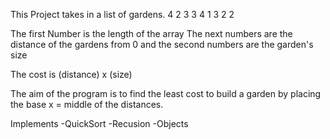 This Project takes in a list of gardens.
4
2 3
3 4
1 3
2 2



The first Number is the length of the array 
The next numbers are the distance of the gardens from 0 and the second numbers are the garden's size 

The cost is (distance) x (size)

The aim of the program is to find the least cost to build a garden by 
placing the base x = middle of the distances.


Implements 
    -QuickSort
    -Recusion
    -Objects
    